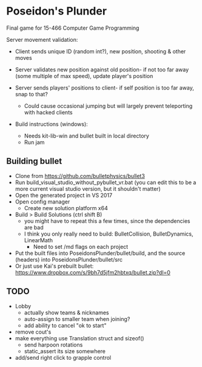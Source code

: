 # Poseidon's Plunder
Final game for 15-466 Computer Game Programming

Server movement validation:
- Client sends unique ID (random int?), new position, shooting & other moves
- Server validates new position against old position- if not too far away (some multiple of max speed), update player's position
- Server sends players' positions to client- if self position is too far away, snap to that?
	- Could cause occasional jumping but will largely prevent teleporting with hacked clients

- Build instructions (windows):
	- Needs kit-lib-win and bullet built in local directory
	- Run jam

## Building bullet
- Clone from https://github.com/bulletphysics/bullet3
- Run build_visual_studio_without_pybullet_vr.bat (you can edit this to be a more current visual studio version, but it shouldn't matter)
- Open the generated project in VS 2017
- Open config manager
	- Create new solution platform x64
- Build > Build Solutions (ctrl shift B)
	- you might have to repeat this a few times, since the dependencies are bad
	- I think you only really need to build: BulletCollision, BulletDynamics, LinearMath
		- Need to set /md flags on each project
- Put the built files into PoseidonsPlunder/bullet/build, and the source (headers) into PoseidonsPlunder/bullet/src
- Or just use Kai's prebuilt bullet: https://www.dropbox.com/s/9bh7d5jfm2hbtxq/bullet.zip?dl=0

## TODO
- Lobby
	- actually show teams & nicknames
	- auto-assign to smaller team when joining?
	- add ability to cancel "ok to start"
- remove cout's
- make everything use Translation struct and sizeof()
	- send harpoon rotations
	- static_assert its size somewhere
- add/send right click to grapple control